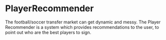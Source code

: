 # PlayerRecommender
The football/soccer transfer market can get dynamic and messy. The Player Recommender is a system which provides recommendations to the user, to point out who are the best players to sign.
